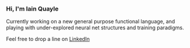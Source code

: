 ### Hi, I'm Iain Quayle

Currently working on a new general purpose functional language, and playing with under-explored neural net structures and training paradigms.

Feel free to drop a line on [LinkedIn](https://www.linkedin.com/in/iain-quayle-70017b277)

<!--
- 🔭 I’m currently working on ...
- 🌱 I’m currently learning ...
- 👯 I’m looking to collaborate on ...
- 🤔 I’m looking for help with ...
- 💬 Ask me about ...
- 📫 How to reach me: ...
- 😄 Pronouns: ...
- ⚡ Fun fact: ...
-->
